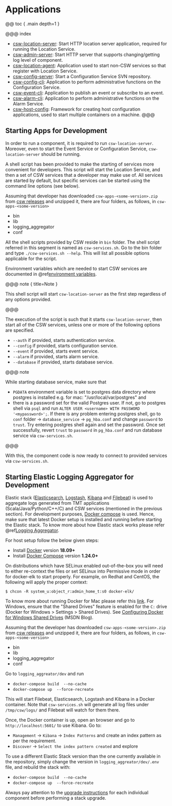# Applications

@@ toc { .main depth=1 }

@@@ index
* [csw-location-server](../apps/cswlocationserver.md): Start HTTP location server application, required for running the Location Service.
* [csw-admin-server](../apps/cswadminserver.md): Start HTTP server that supports changing/getting log level of component.
* [csw-location-agent](../apps/cswlocationagent.md): Application used to start non-CSW services so that register with Location Service.
* [csw-config-server](../apps/cswonfigserverapp.md): Start a Configuration Service SVN repository.
* [csw-config-cli](../apps/cswconfigcli.md): Application to perform administrative functions on the Configuration Service.
* [csw-event-cli](../apps/csweventcli.md): Application to publish an event or subscribe to an event.
* [csw-alarm-cli](../apps/cswalarmcli.md): Application to perform administrative functions on the Alarm Service.
* [csw-host-config](../apps/hostconfig.md): Framework for creating host configuration applications, used to start multiple containers on a machine.
@@@

## Starting Apps for Development

In order to run a component, it is required to run `csw-location-server`. Moreover, even to start the Event Service or Configuration Service,
`csw-location-server` should be running.

A shell script has been provided to make the starting of services more convenient for developers.  This script will start the Location Service,
and then a set of CSW services that a developer may make use of.  All services are started by default, but specific services can be started
using the command line options (see below). 

Assuming that developer has downloaded `csw-apps-<some-version>.zip` from [csw releases](https://github.com/tmtsoftware/csw/releases)
and unzipped it, there are four folders, as follows, in `csw-apps-<some-version>`

* bin
* lib
* logging_aggregator
* conf

All the shell scripts provided by CSW reside in `bin` folder. The shell script referred in this segment is named as `csw-services.sh`.
Go to the bin folder and type `./csw-services.sh --help`. This will list all possible options applicable for the script.

Environment variables which are needed to start CSW services are documented in @ref[environment variables](../deployment/env-vars.md).

@@@ note { title=Note }

This shell script will start `csw-location-server` as the first step regardless of any options provided. 

@@@

The execution of the script is such that it starts `csw-location-server`, then start all of the CSW services, unless
one or more of the following options are specified.

* `--auth` if provided, starts authentication service.
* `--config` if provided, starts configuration service.
* `--event` if provided, starts event service. 
* `--alarm` if provided, starts alarm service.
* `--database` if provided, starts database service.

@@@ note

While starting database service, make sure that
 
 * `PGDATA` environment variable is set to postgres data directory where postgres is installed e.g. for mac: "/usr/local/var/postgres" and
 * there is a password set for the valid Postgres user. If not, go to postgres shell via `psql` and run `ALTER USER <username> WITH PASSWORD '<mypassword>';`.
If there is any problem entering postgres shell, go to `conf` folder -> `database_service` -> `pg_hba.conf` and change `password` to `trust`. Try entering
postgres shell again and set the password. Once set successfully, revert `trust` to `password` in `pg_hba.conf` and run database service via `csw-services.sh`.   

@@@

With this, the component code is now ready to connect to provided services via `csw-services.sh`.   

## Starting Elastic Logging Aggregator for Development

Elastic stack ([Elasticsearch](https://www.elastic.co/guide/en/elasticsearch/reference/current/index.html),
           [Logstash](https://www.elastic.co/guide/en/logstash/current/index.html),
           [Kibana](https://www.elastic.co/guide/en/kibana/current/index.html) and 
           [Filebeat](https://www.elastic.co/guide/en/beats/filebeat/current/index.html)) is used to aggregate logs generated from TMT applications (Scala/Java/Python/C++/C) and
CSW services (mentioned in the previous section). For development purposes, [Docker compose](https://docs.docker.com/compose/) is used. Hence, make sure that latest
Docker setup is installed and running before starting the Elastic stack. To know more about how Elastic stack works please refer @ref[Logging Aggregator](logging_aggregator.md).

For host setup follow the below given steps:

* Install [Docker](https://www.docker.com/community-edition#/download) version **18.09+**
* Install [Docker Compose](https://docs.docker.com/compose/install/) version **1.24.0+**

On distributions which have SELinux enabled out-of-the-box you will need to either re-context the files or set SELinux
into Permissive mode in order for docker-elk to start properly. For example, on Redhat and CentOS, the following will
apply the proper context:

```console
$ chcon -R system_u:object_r:admin_home_t:s0 docker-elk/
```
To know more about running Docker for Mac please refer this [link](https://docs.docker.com/v17.12/docker-for-mac/). For Windows, ensure that the
"Shared Drives" feature is enabled for the `C:` drive (Docker for Windows > Settings > Shared Drives).
See [Configuring Docker for Windows Shared Drives](https://blogs.msdn.microsoft.com/stevelasker/2016/06/14/configuring-docker-for-windows-volumes/) (MSDN Blog).

Assuming that the developer has downloaded `csw-apps-<some-version>.zip` from [csw releases](https://github.com/tmtsoftware/csw/releases)
and unzipped it, there are four folders, as follows, in `csw-apps-<some-version>`

* bin
* lib
* logging_aggregator
* conf

Go to `logging_aggreator/dev` and run

* `docker-compose build  --no-cache`
* `docker-compose up  --force-recreate`

This will start Filebeat, Elasticsearch, Logstash and Kibana in a Docker container. Note that `csw-services.sh` will generate all log files under 
`/tmp/csw/logs/` and Filebeat will watch for them there.

Once, the Docker container is up, open an browser and go to `http://localhost:5601/` to use Kibana. Go to:

* `Management` -> `Kibana` ->  `Index Patterns` and create an index pattern as per the requirement.
* `Discover` -> `Select the index pattern created` and explore

To use a different Elastic Stack version than the one currently available in the repository, simply change the version in `logging_aggreator/dev/.env`
file, and rebuild the stack with:

* `docker-compose build  --no-cache`
* `docker-compose up  --force-recreate`

Always pay attention to the [upgrade instructions](https://www.elastic.co/guide/en/elasticsearch/reference/current/setup-upgrade.html)
for each individual component before performing a stack upgrade.


 